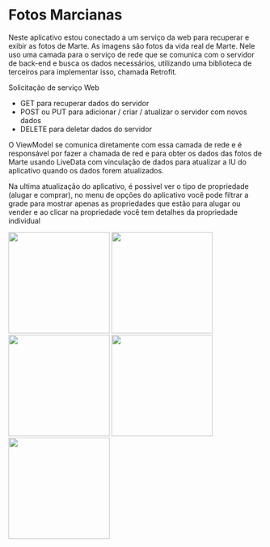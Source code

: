 # Fotos Marcianas 
Neste aplicativo estou conectado a um serviço da web para recuperar e exibir as fotos de Marte. 
As imagens são fotos da vida real de Marte.
Nele uso uma camada para o serviço de rede que se comunica com o servidor de back-end e busca os dados necessários, 
utilizando uma biblioteca de terceiros para implementar isso, chamada Retrofit. 

Solicitação de serviço Web 
- GET para recuperar dados do servidor 
- POST ou PUT para adicionar / criar / atualizar o servidor com novos dados 
- DELETE para deletar dados do servidor

O ViewModel se comunica diretamente com essa camada de rede e é responsável por fazer a chamada de red
e para obter os dados das fotos de Marte usando LiveData com vinculação de dados para atualizar a IU do aplicativo quando os dados forem atualizados.

Na ultima atualização do aplicativo, é possivel ver o tipo de propriedade (alugar e comprar), no menu de opções do aplicativo você pode filtrar a grade para mostrar apenas as propriedades que estão para alugar ou vender e ao clicar na propriedade você tem detalhes da propriedade individual

<img width="200" src="https://user-images.githubusercontent.com/49947803/135144858-f59f4b3a-00d8-47de-8af8-880df03f06c1.jpeg"> <img width="200" src="https://user-images.githubusercontent.com/49947803/135144525-10c75427-7cc7-4b9a-9b4b-acbc283bc095.jpeg">
<img width="200" src="https://user-images.githubusercontent.com/49947803/135144521-1d0ef4e6-814c-480e-815e-ae2106c1fd48.jpeg">
<img width="200" src="https://user-images.githubusercontent.com/49947803/135144864-63c82cd1-28c2-441e-880d-ccb66d007b92.jpeg">
<img width="200" src="https://user-images.githubusercontent.com/49947803/135144869-2e9d25e5-e980-4e35-97e9-16d53a50acb7.jpeg">
